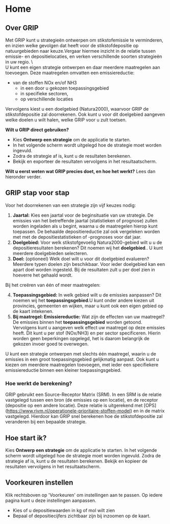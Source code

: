 # Home

## Over GRIP 

Met GRIP kunt u strategieën ontwerpen om stikstofemissie  te verminderen, en inzien welke gevolgen dat heeft voor de stikstofdepositie op natuurgebieden naar keuze.Vergaar hiermee inzicht in de relatie tussen emissie- en depositielocaties, en verken verschillende soorten strategieën in uw regio. \\   
U kunt een eigen strategie ontwerpen en daar meerdere maatregelen aan toevoegen. Deze maatregelen omvatten een emissiereductie: 

- van de stoffen NOx en/of NH3  
  - in een door u gekozen toepassingsgebied  
  - in specifieke sectoren,   
  - op verschillende locaties

Vervolgens kiest u een doelgebied (Natura2000), waarvoor GRIP de stikstofdepositie zal doorrekenen. Ook kunt u voor dit doelgebied aangeven welke doelen u wilt halen, welke GRIP voor u zult toetsen.

**Wilt u GRIP direct gebruiken?** 

* Kies **Ontwerp een strategie** om de applicatie te starten.   
* In het volgende scherm wordt uitgelegd hoe de strategie moet worden ingevuld.  
* Zodra de strategie af is, kunt u de resultaten berekenen.   
* Bekijk en exporteer de resultaten vervolgens in het resultaatscherm. 

**Wilt u eerst weten wat GRIP precies doet, en hoe het werkt?** Lees dan hieronder verder.

## GRIP stap voor stap

Voor het doorrekenen van een strategie zijn vijf keuzes nodig:

1. **Jaartal:** Kies een jaartal voor de beginsituatie van uw strategie. De emissies van het betreffende jaartal (statistieken of prognose) zullen worden ingeladen als u begint, waarna u de maatregelen hierop kunt toepassen.  De behaalde depositiereductie zal ook vergeleken worden met  met de depositiestatistieken of \-prognoses voor dat jaar.  
2. **Doelgebied:** Voor welk stikstofgevoelig Natura2000-gebied  wilt u  u de depositieresultaten berekenen? Dit noemen wij het **doelgebied**.. U kunt meerdere doelgebieden selecteren.  
3. **Doel:** (optioneel) Welk doel wilt u voor dit doelgebied evalueren? Meerdere typen doelen zijn beschikbaar. Voor ieder doelgebied kan een apart doel worden ingesteld. Bij de resultaten zult u per doel zien in hoeverre het gehaald wordt.

Bij het creëren van één of meer maatregelen:

4. **Toepassingsgebied:** In welk gebied wilt u de emissies aanpassen? Dit noemen wij het **toepassingsgebied**.U kunt onder andere kiezen uit provincies, gemeenten en wijken, maar u kunt ook een eigen gebied op de kaart intekenen.  
5. **Bij maatregel: Emissiereductie:** Wat zijn de effecten van uw maatregel? De emissies binnen het **toepassingsgebied** worden getoond. Vervolgens kunt u aangeven welk effect uw maatregel op deze emissies heeft. Dit kunt u per stof (NOx/NH3) en per sector specificeren. Hierin worden geen beperkingen opgelegd, het is daarom belangrijk de gekozen invoer goed te overwegen.

U kunt een strategie ontwerpen met slechts één maatregel, waarin u de emissies in een groot toepassingsgebied gelijkmatig aanpast. Ook kunt u kiezen om meerdere maatregelen toevoegen, met ieder een specifiekere emissiereductie binnen een kleiner toepassingsgebied.

### Hoe werkt de berekening?

GRIP gebruikt een Source-Receptor Matrix (SRM). In een SRM is de relatie vastgelegd tussen een bron (de emissies op een locatie), en de receptor (depositie op een andere locatie). Deze relatie is uitgerekend met \[OPS\](https://www.rivm.nl/operationele-prioritaire-stoffen-model) en in de matrix vastgelegd. Hierdoor kan GRIP snel berekenen hoe de stikstofdepositie zal veranderen bij een bepaalde strategie.

## Hoe start ik?

Kies **Ontwerp een strategie** om de applicatie te starten. In het volgende scherm wordt uitgelegd hoe de strategie moet worden ingevuld. Zodra de strategie af is, kunt u de resultaten berekenen. Bekijk en kopieer de resultaten vervolgens in het resultaatscherm. 

## Voorkeuren instellen ​

Klik rechtsboven op 'Voorkeuren' om instellingen aan te passen. Op iedere pagina kunt u deze instellingen aanpassen.

- Kies of u depositiewaarden in kg of mol wilt zien   
- Bepaal of depositiecijfers zichtbaar zijn bij inzoomen op de kaart. 

